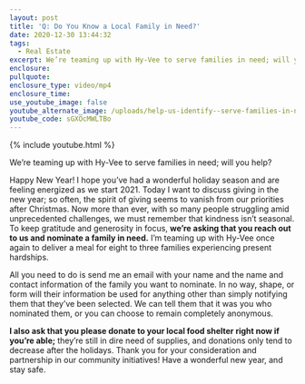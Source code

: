 ```yaml
---
layout: post
title: 'Q: Do You Know a Local Family in Need?'
date: 2020-12-30 13:44:32
tags:
  - Real Estate
excerpt: We’re teaming up with Hy-Vee to serve families in need; will you help?
enclosure:
pullquote:
enclosure_type: video/mp4
enclosure_time:
use_youtube_image: false
youtube_alternate_image: /uploads/help-us-identify--serve-families-in-need-yt.jpg
youtube_code: sGXOcMWLTBo
---
```


{% include youtube.html %}

We’re teaming up with Hy-Vee to serve families in need; will you help?

Happy New Year\! I hope you’ve had a wonderful holiday season and are feeling energized as we start 2021. Today I want to discuss giving in the new year; so often, the spirit of giving seems to vanish from our priorities after Christmas. Now more than ever, with so many people struggling amid unprecedented challenges, we must remember that kindness isn’t seasonal. To keep gratitude and generosity in focus, **we’re asking that you reach out to us and nominate a family in need.** I’m teaming up with Hy-Vee once again to deliver a meal for eight to three families experiencing present hardships.&nbsp;

All you need to do is send me an email with your name and the name and contact information of the family you want to nominate. In no way, shape, or form will their information be used for anything other than simply notifying them that they’ve been selected. We can tell them that it was you who nominated them, or you can choose to remain completely anonymous.&nbsp;

**I also ask that you please donate to your local food shelter right now if you’re able;** they’re still in dire need of supplies, and donations only tend to decrease after the holidays. Thank you for your consideration and partnership in our community initiatives\! Have a wonderful new year, and stay safe.
